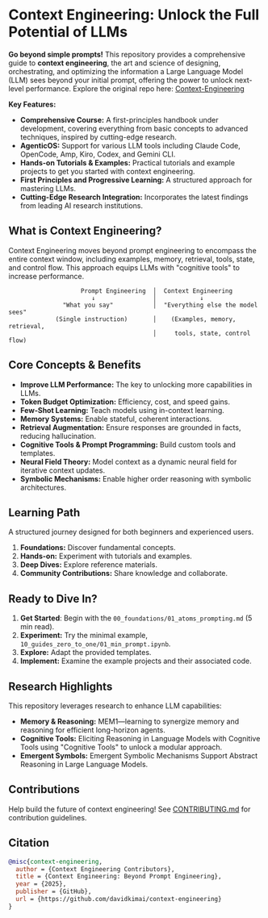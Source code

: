 # Context Engineering: Unlock the Full Potential of LLMs

**Go beyond simple prompts!** This repository provides a comprehensive guide to **context engineering**, the art and science of designing, orchestrating, and optimizing the information a Large Language Model (LLM) sees beyond your initial prompt, offering the power to unlock next-level performance. Explore the original repo here:  [Context-Engineering](https://github.com/davidkimai/Context-Engineering)

**Key Features:**

*   **Comprehensive Course:** A first-principles handbook under development, covering everything from basic concepts to advanced techniques, inspired by cutting-edge research.
*   **AgenticOS:** Support for various LLM tools including Claude Code, OpenCode, Amp, Kiro, Codex, and Gemini CLI.
*   **Hands-on Tutorials & Examples:** Practical tutorials and example projects to get you started with context engineering.
*   **First Principles and Progressive Learning:**  A structured approach for mastering LLMs.
*   **Cutting-Edge Research Integration:** Incorporates the latest findings from leading AI research institutions.

## What is Context Engineering?

Context Engineering moves beyond prompt engineering to encompass the entire context window, including examples, memory, retrieval, tools, state, and control flow.  This approach equips LLMs with "cognitive tools" to increase performance.

```
                    Prompt Engineering  │  Context Engineering
                       ↓                │            ↓                      
               "What you say"           │  "Everything else the model sees"
             (Single instruction)       │    (Examples, memory, retrieval,
                                        │     tools, state, control flow)
```

## Core Concepts & Benefits

*   **Improve LLM Performance:** The key to unlocking more capabilities in LLMs.
*   **Token Budget Optimization:**  Efficiency, cost, and speed gains.
*   **Few-Shot Learning:** Teach models using in-context learning.
*   **Memory Systems:** Enable stateful, coherent interactions.
*   **Retrieval Augmentation:** Ensure responses are grounded in facts, reducing hallucination.
*   **Cognitive Tools & Prompt Programming:** Build custom tools and templates.
*   **Neural Field Theory:** Model context as a dynamic neural field for iterative context updates.
*   **Symbolic Mechanisms:** Enable higher order reasoning with symbolic architectures.

## Learning Path

A structured journey designed for both beginners and experienced users.

1.  **Foundations:** Discover fundamental concepts.
2.  **Hands-on:** Experiment with tutorials and examples.
3.  **Deep Dives:** Explore reference materials.
4.  **Community Contributions:** Share knowledge and collaborate.

## Ready to Dive In?

1.  **Get Started**:  Begin with the `00_foundations/01_atoms_prompting.md` (5 min read).
2.  **Experiment:** Try the minimal example, `10_guides_zero_to_one/01_min_prompt.ipynb`.
3.  **Explore:** Adapt the provided templates.
4.  **Implement:**  Examine the example projects and their associated code.

## Research Highlights

This repository leverages research to enhance LLM capabilities:

*   **Memory & Reasoning:**  MEM1—learning to synergize memory and reasoning for efficient long-horizon agents.
*   **Cognitive Tools:**  Eliciting Reasoning in Language Models with Cognitive Tools using "Cognitive Tools" to unlock a modular approach.
*   **Emergent Symbols:**  Emergent Symbolic Mechanisms Support Abstract Reasoning in Large Language Models.

## Contributions

Help build the future of context engineering! See [CONTRIBUTING.md](.github/CONTRIBUTING.md) for contribution guidelines.

## Citation

```bibtex
@misc{context-engineering,
  author = {Context Engineering Contributors},
  title = {Context Engineering: Beyond Prompt Engineering},
  year = {2025},
  publisher = {GitHub},
  url = {https://github.com/davidkimai/context-engineering}
}